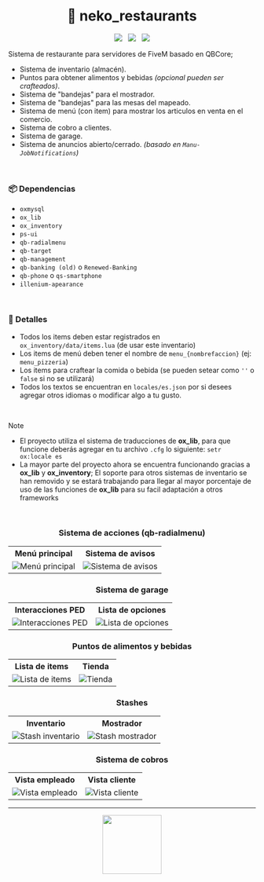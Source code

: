 <h1 align="center">🍟 neko_restaurants</h1>

<p align="center">
  <img src="https://img.shields.io/github/repo-size/imkuroneko/neko_restaurants?style=flat"/> &nbsp;
  <img src="https://img.shields.io/github/languages/top/imkuroneko/neko_restaurants?style=flat"/> &nbsp;
  <img src="https://img.shields.io/github/last-commit/imkuroneko/neko_restaurants?color=pink&style=flat"/>
</p>


Sistema de restaurante para servidores de FiveM basado en QBCore;

- Sistema de inventario (almacén).
- Puntos para obtener alimentos y bebidas _(opcional pueden ser crafteados)_.
- Sistema de "bandejas" para el mostrador.
- Sistema de "bandejas" para las mesas del mapeado.
- Sistema de menú (con item) para mostrar los articulos en venta en el comercio.
- Sistema de cobro a clientes.
- Sistema de garage.
- Sistema de anuncios abierto/cerrado. _(basado en `Manu-JobNotifications`)_

<br>

### 📦 Dependencias
- `oxmysql`
- `ox_lib`
- `ox_inventory`
- `ps-ui`
- `qb-radialmenu`
- `qb-target`
- `qb-management`
- `qb-banking (old)` o `Renewed-Banking`
- `qb-phone` o `qs-smartphone`
- `illenium-apearance`

<br>

### 🦄 Detalles
- Todos los items deben estar registrados en `ox_inventory/data/items.lua` (de usar este inventario)
- Los items de menú deben tener el nombre de `menu_{nombrefaccion}` (ej: `menu_pizzeria`)
- Los items para craftear la comida o bebida (se pueden setear como `''` o `false` si no se utilizará)
- Todos los textos se encuentran en `locales/es.json` por si desees agregar otros idiomas o modificar algo a tu gusto.

<br>

> [!NOTE]
> - El proyecto utiliza el sistema de traducciones de **ox_lib**, para que funcione deberás agregar en tu archivo `.cfg` lo siguiente: `setr ox:locale es`
> - La mayor parte del proyecto ahora se encuentra funcionando gracias a **ox_lib** y **ox_inventory**; El soporte para otros sistemas de inventario se han removido y se estará trabajando para llegar al mayor porcentaje de uso de las funciones de **ox_lib** para su facil adaptación a otros frameworks

<br>

<h3 align="center">Sistema de acciones (qb-radialmenu)</h3>
<table>
    <tr> <th> Menú principal </th> <th> Sistema de avisos </th> </tr>
    <tr>
        <td> <img src="https://github.com/imkuroneko/neko_restaurants/assets/20273059/e5c5be3f-6d15-439f-82e3-b2f9eca474f8" alt="Menú principal"/> </td>
        <td> <img src="https://github.com/imkuroneko/neko_restaurants/assets/20273059/4924c6e9-09b1-4732-9e1e-786c80c79e06" alt="Sistema de avisos"/> </td>
    </tr>
</table>

<h3 align="center">Sistema de garage</h3>
<table>
    <tr> <th> Interacciones PED </th> <th> Lista de opciones </th> </tr>
    <tr>
        <td> <img src="https://github.com/imkuroneko/neko_restaurants/assets/20273059/20d9dc6e-7101-4c5f-bcd9-be3e154deccd" alt="Interacciones PED"/> </td>
        <td> <img src="https://github.com/imkuroneko/neko_restaurants/assets/20273059/860902cc-7a2a-408b-aa81-11cd3702c0d8" alt="Lista de opciones"/> </td>
    </tr>
</table>

<h3 align="center">Puntos de alimentos y bebidas</h3>
<table>
    <tr> <th> Lista de items </th> <th> Tienda </th> </tr>
    <tr>
        <td> <img src="https://github.com/imkuroneko/neko_restaurants/assets/20273059/0d67c495-22d3-4844-af32-705ae667410a" alt="Lista de items"/> </td>
        <td> <img src="https://github.com/imkuroneko/neko_restaurants/assets/20273059/0f042b1f-4c39-43ca-bd68-4ce8166a1346" alt="Tienda"/> </td>
    </tr>
</table>

<h3 align="center">Stashes</h3>
<table>
    <tr> <th> Inventario </th> <th> Mostrador </th> </tr>
    <tr>
        <td> <img src="https://github.com/imkuroneko/neko_restaurants/assets/20273059/2331b35e-1c74-46f8-ad48-ed9ef0fd4bda" alt="Stash inventario"/> </td>
        <td> <img src="https://github.com/imkuroneko/neko_restaurants/assets/20273059/13184a2e-6d5e-47d9-94b2-54264a976274" alt="Stash mostrador"/> </td>
    </tr>
</table>

<h3 align="center">Sistema de cobros</h3>
<table>
    <tr> <th> Vista empleado </th> <th> Vista cliente </th> </tr>
    <tr>
        <td> <img src="https://github.com/imkuroneko/neko_restaurants/assets/20273059/035024b2-23d1-4921-8ac6-baeea72d7a4b" alt="Vista empleado"/> </td>
        <td> <img src="https://github.com/imkuroneko/neko_restaurants/assets/20273059/5cca8634-269f-4318-bf20-b30150e4929e" alt="Vista cliente"/> </td>
    </tr>
</table>

-----

<p align="center">
  <a href="https://kuroneko.im" target="_blank">
    <img src="https://kuroneko.im/web/assets/images/profile.png" width="120">
  </a>
</p>
